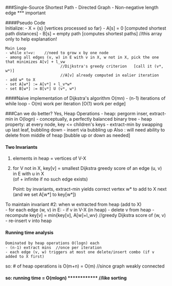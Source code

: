 ###Single-Source Shortest Path 
    - Directed Graph
    - Non-negative length edge    *** important 

####Pseudo Code  
Initialize:
    - X = {s} [vertices processed so far}
    - A[s] = 0 [computed shortest path distances]
    - B[s] = empty path [computes shortest paths]   //this array only to help explanation!
    
    Main Loop
    - while x!=v:    //need to grow x by one node
    - among all edges (v, w) in E with v in X, w not in X, pick the one that minimizes A[v] + l_vw  
                            //Dijkstra's greedy criterion   [call it (v*, w*)]   
                            //A[v] already computed in ealier iteration
    - add w* to X
    - set A[w*] := A[v*] + l_v*w*
    - set B[w*] := B[v*] U (v*, w*)
    
####Naive implementation of Dijkstra's algorithm 
    O(mn) 
    - (n-1) iterations of while loop 
    - O(m) work per iteration [O(1) work per edge]  
    
###Can we do better?
    Yes, Heap Operations
    - heap: pergorm inser, extract-min in O(logn)
    - conceptually, a perfectly balanced binary tree
    - heap property: at every node, key <= children's keys
    - extract-min by swapping up last leaf, bubbling down 
    - insert via bubbling up
    Also : will need ability to delete from middle of heap [bubble up or down as needed]
    
    
#### Two Invariants  
  1. elements in heap = vertices of V-X   
  2. for  V not in X, key[v] = smallest Dijkstra greedy score of an edge (u, v) in E with u in X   
  (of + infinite if no such edge exists)  
  
      Point: by invariants, extract-min yields correct vertex w* to add to X next  
      (and we set A[w*] to key[w*])
      
To maintain invariant #2: when w extracted from heap (add to X)   
     - for each edge (w, v) in E:
        - if v in V-X (in heap)
          - delete v from heap
          - recompute key[v] = min{key[v], A[w]+l_wv}  //greedy Dijkstra score of (w, v)
          - re-insert v into heap

#### Running time analysis
    Dominated by heap operations O(logn) each 
    - (n-1) extract mins  //once per iteration
    - each edge (v, w) triggers at most one delete/insert combo (if v added to X first)  
  so: # of heap operations is O(m+n) = O(m) //since graph weakly connected
#### so: running time = O(mlogn) ************ //like sorting
